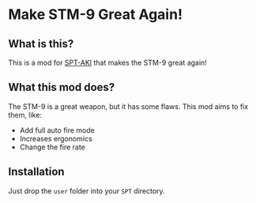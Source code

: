 # Make STM-9 Great Again!

## What is this?

This is a mod for [SPT-AKI](https://www.sp-tarkov.com "The project's main goal is to provide a separate offline singleplayer experience with progression out-of-the-box for BSG's official client. You can now play Escape From Tarkov while you're waiting for their servers to get back online, while you're disconnected from the internet or if you need to take a break from the cheaters.") that makes the STM-9 great again!

## What this mod does?

The STM-9 is a great weapon, but it has some flaws. This mod aims to fix them, like:

- Add full auto fire mode
- Increases ergonomics
- Change the fire rate 

## Installation

Just drop the `user` folder into your `SPT` directory.







